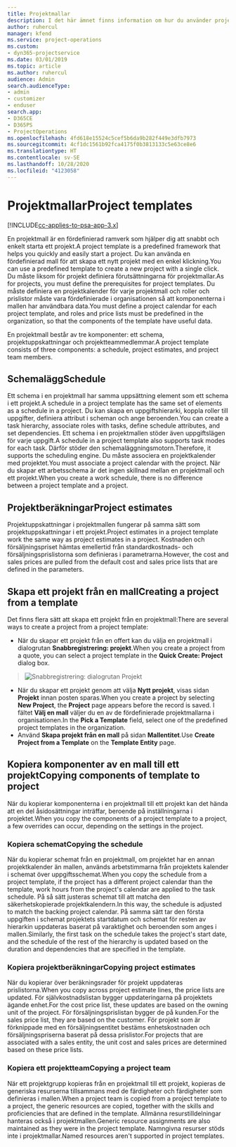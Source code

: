 ```yaml
---
title: Projektmallar
description: I det här ämnet finns information om hur du använder projektmallar för att snabbkonfigurera projekt.
author: ruhercul
manager: kfend
ms.service: project-operations
ms.custom:
- dyn365-projectservice
ms.date: 03/01/2019
ms.topic: article
ms.author: ruhercul
audience: Admin
search.audienceType:
- admin
- customizer
- enduser
search.app:
- D365CE
- D365PS
- ProjectOperations
ms.openlocfilehash: 4fd618e15524c5cef5b6da9b282f449e3dfb7973
ms.sourcegitcommit: 4cf1dc1561b92fca4175f0b3813133c5e63ce8e6
ms.translationtype: HT
ms.contentlocale: sv-SE
ms.lasthandoff: 10/28/2020
ms.locfileid: "4123058"
---
```

# <a name="project-templates"></a><span data-ttu-id="d6bf2-103">Projektmallar</span><span class="sxs-lookup"><span data-stu-id="d6bf2-103">Project templates</span></span> 

[!INCLUDE[cc-applies-to-psa-app-3.x](../includes/cc-applies-to-psa-app-3x.md)]

<span data-ttu-id="d6bf2-104">En projektmall är en fördefinierad ramverk som hjälper dig att snabbt och enkelt starta ett projekt.</span><span class="sxs-lookup"><span data-stu-id="d6bf2-104">A project template is a predefined framework that helps you quickly and easily start a project.</span></span> <span data-ttu-id="d6bf2-105">Du kan använda en fördefinierad mall för att skapa ett nytt projekt med en enkel klickning.</span><span class="sxs-lookup"><span data-stu-id="d6bf2-105">You can use a predefined template to create a new project with a single click.</span></span> <span data-ttu-id="d6bf2-106">Du måste liksom för projekt definiera förutsättningarna för projektmallar.</span><span class="sxs-lookup"><span data-stu-id="d6bf2-106">As for projects, you must define the prerequisites for project templates.</span></span> <span data-ttu-id="d6bf2-107">Du måste definiera en projektkalender för varje projektmall och roller och prislistor måste vara fördefinierade i organisationen så att komponenterna i mallen har användbara data.</span><span class="sxs-lookup"><span data-stu-id="d6bf2-107">You must define a project calendar for each project template, and roles and price lists must be predefined in the organization, so that the components of the template have useful data.</span></span>

<span data-ttu-id="d6bf2-108">En projektmall består av tre komponenter: ett schema, projektuppskattningar och projektteammedlemmar.</span><span class="sxs-lookup"><span data-stu-id="d6bf2-108">A project template consists of three components: a schedule, project estimates, and project team members.</span></span>

## <a name="schedule"></a><span data-ttu-id="d6bf2-109">Schemalägg</span><span class="sxs-lookup"><span data-stu-id="d6bf2-109">Schedule</span></span>

<span data-ttu-id="d6bf2-110">Ett schema i en projektmall har samma uppsättning element som ett schema i ett projekt.</span><span class="sxs-lookup"><span data-stu-id="d6bf2-110">A schedule in a project template has the same set of elements as a schedule in a project.</span></span> <span data-ttu-id="d6bf2-111">Du kan skapa en uppgiftshierarki, koppla roller till uppgifter, definiera attribut i scheman och ange beroenden.</span><span class="sxs-lookup"><span data-stu-id="d6bf2-111">You can create a task hierarchy, associate roles with tasks, define schedule attributes, and set dependencies.</span></span> <span data-ttu-id="d6bf2-112">Ett schema i en projektmallen stöder även uppgiftslägen för varje uppgift.</span><span class="sxs-lookup"><span data-stu-id="d6bf2-112">A schedule in a project template also supports task modes for each task.</span></span> <span data-ttu-id="d6bf2-113">Därför stöder den schemaläggningsmotorn.</span><span class="sxs-lookup"><span data-stu-id="d6bf2-113">Therefore, it supports the scheduling engine.</span></span> <span data-ttu-id="d6bf2-114">Du måste associera en projektkalender med projektet.</span><span class="sxs-lookup"><span data-stu-id="d6bf2-114">You must associate a project calendar with the project.</span></span> <span data-ttu-id="d6bf2-115">När du skapar ett arbetsschema är det ingen skillnad mellan en projektmall och ett projekt.</span><span class="sxs-lookup"><span data-stu-id="d6bf2-115">When you create a work schedule, there is no difference between a project template and a project.</span></span>

## <a name="project-estimates"></a><span data-ttu-id="d6bf2-116">Projektberäkningar</span><span class="sxs-lookup"><span data-stu-id="d6bf2-116">Project estimates</span></span>

<span data-ttu-id="d6bf2-117">Projektuppskattningar i projektmallen fungerar på samma sätt som projektuppskattningar i ett projekt.</span><span class="sxs-lookup"><span data-stu-id="d6bf2-117">Project estimates in a project template work the same way as project estimates in a project.</span></span> <span data-ttu-id="d6bf2-118">Kostnaden och försäljningspriset hämtas emellertid från standardkostnads- och försäljningsprislistorna som definieras i parametrarna.</span><span class="sxs-lookup"><span data-stu-id="d6bf2-118">However, the cost and sales prices are pulled from the default cost and sales price lists that are defined in the parameters.</span></span>

## <a name="creating-a-project-from-a-template"></a><span data-ttu-id="d6bf2-119">Skapa ett projekt från en mall</span><span class="sxs-lookup"><span data-stu-id="d6bf2-119">Creating a project from a template</span></span>
 
<span data-ttu-id="d6bf2-120">Det finns flera sätt att skapa ett projekt från en projektmall:</span><span class="sxs-lookup"><span data-stu-id="d6bf2-120">There are several ways to create a project from a project template:</span></span>

- <span data-ttu-id="d6bf2-121">När du skapar ett projekt från en offert kan du välja en projektmall i dialogrutan **Snabbregistrering: projekt**.</span><span class="sxs-lookup"><span data-stu-id="d6bf2-121">When you create a project from a quote, you can select a project template in the **Quick Create: Project** dialog box.</span></span>

> ![Snabbregistrering: dialogrutan Projekt](media/project-11.png)

- <span data-ttu-id="d6bf2-123">När du skapar ett projekt genom att välja **Nytt projekt**, visas sidan **Projekt** innan posten sparas.</span><span class="sxs-lookup"><span data-stu-id="d6bf2-123">When you create a project by selecting **New Project**, the **Project** page appears before the record is saved.</span></span> <span data-ttu-id="d6bf2-124">I fältet **Välj en mall** väljer du en av de fördefinierade projektmallarna i organisationen.</span><span class="sxs-lookup"><span data-stu-id="d6bf2-124">In the **Pick a Template** field, select one of the predefined project templates in the organization.</span></span>
- <span data-ttu-id="d6bf2-125">Använd **Skapa projekt från en mall** på sidan **Mallentitet**.</span><span class="sxs-lookup"><span data-stu-id="d6bf2-125">Use **Create Project from a Template** on the **Template Entity** page.</span></span>

## <a name="copying-components-of-template-to-project"></a><span data-ttu-id="d6bf2-126">Kopiera komponenter av en mall till ett projekt</span><span class="sxs-lookup"><span data-stu-id="d6bf2-126">Copying components of template to project</span></span>

<span data-ttu-id="d6bf2-127">När du kopierar komponenterna i en projektmall till ett projekt kan det hända att en del åsidosättningar inträffar, beroende på inställningarna i projektet.</span><span class="sxs-lookup"><span data-stu-id="d6bf2-127">When you copy the components of a project template to a project, a few overrides can occur, depending on the settings in the project.</span></span>

### <a name="copying-the-schedule"></a><span data-ttu-id="d6bf2-128">Kopiera schemat</span><span class="sxs-lookup"><span data-stu-id="d6bf2-128">Copying the schedule</span></span>

<span data-ttu-id="d6bf2-129">När du kopierar schemat från en projektmall, om projektet har en annan projektkalender än mallen, används arbetstimmarna från projektets kalender i schemat över uppgiftsschemat.</span><span class="sxs-lookup"><span data-stu-id="d6bf2-129">When you copy the schedule from a project template, if the project has a different project calendar than the template, work hours from the project's calendar are applied to the task schedule.</span></span> <span data-ttu-id="d6bf2-130">På så sätt justeras schemat till att matcha den säkerhetskopierade projektkalendern.</span><span class="sxs-lookup"><span data-stu-id="d6bf2-130">In this way, the schedule is adjusted to match the backing project calendar.</span></span> <span data-ttu-id="d6bf2-131">På samma sätt tar den första uppgiften i schemat projektets startdatum och schemat för resten av hierarkin uppdateras baserat på varaktighet och beroenden som anges i mallen.</span><span class="sxs-lookup"><span data-stu-id="d6bf2-131">Similarly, the first task on the schedule takes the project's start date, and the schedule of the rest of the hierarchy is updated based on the duration and dependencies that are specified in the template.</span></span> 

### <a name="copying-project-estimates"></a><span data-ttu-id="d6bf2-132">Kopiera projektberäkningar</span><span class="sxs-lookup"><span data-stu-id="d6bf2-132">Copying project estimates</span></span> 

<span data-ttu-id="d6bf2-133">När du kopierar över beräkningsrader för projekt uppdateras prislistorna.</span><span class="sxs-lookup"><span data-stu-id="d6bf2-133">When you copy across project estimate lines, the price lists are updated.</span></span> <span data-ttu-id="d6bf2-134">För självkostnadslistan bygger uppdateringarna på projektets ägande enhet.</span><span class="sxs-lookup"><span data-stu-id="d6bf2-134">For the cost price list, these updates are based on the owning unit of the project.</span></span> <span data-ttu-id="d6bf2-135">För försäljningsprislistan bygger de på kunden.</span><span class="sxs-lookup"><span data-stu-id="d6bf2-135">For the sales price list, they are based on the customer.</span></span> <span data-ttu-id="d6bf2-136">För projekt som är förknippade med en försäljningsentitet bestäms enhetskostnaden och försäljningspriserna baserat på dessa prislistor.</span><span class="sxs-lookup"><span data-stu-id="d6bf2-136">For projects that are associated with a sales entity, the unit cost and sales prices are determined based on these price lists.</span></span>

### <a name="copying-a-project-team"></a><span data-ttu-id="d6bf2-137">Kopiera ett projektteam</span><span class="sxs-lookup"><span data-stu-id="d6bf2-137">Copying a project team</span></span>

<span data-ttu-id="d6bf2-138">När ett projektgrupp kopieras från en projektmall till ett projekt, kopieras de generiska resurserna tillsammans med de färdigheter och färdigheter som definieras i mallen.</span><span class="sxs-lookup"><span data-stu-id="d6bf2-138">When a project team is copied from a project template to a project, the generic resources are copied, together with the skills and proficiencies that are defined in the template.</span></span> <span data-ttu-id="d6bf2-139">Allmänna resurstilldelningar hanteras också i projektmallen.</span><span class="sxs-lookup"><span data-stu-id="d6bf2-139">Generic resource assignments are also maintained as they were in the project template.</span></span> <span data-ttu-id="d6bf2-140">Namngivna resurser stöds inte i projektmallar.</span><span class="sxs-lookup"><span data-stu-id="d6bf2-140">Named resources aren't supported in project templates.</span></span>
